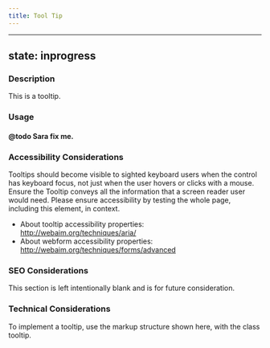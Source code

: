 ```yaml
---
title: Tool Tip
---
```


---
state: inprogress
---

### Description
This is a tooltip.

### Usage
#### @todo Sara fix me.

### Accessibility Considerations
Tooltips should become visible to sighted keyboard users when the control has keyboard focus, not just when the user hovers or clicks with a mouse. Ensure the Tooltip conveys all the information that a screen reader user would need. Please ensure accessibility by testing the whole page, including this element, in context.

* About tooltip accessibility properties: http://webaim.org/techniques/aria/
* About webform accessibility properties: http://webaim.org/techniques/forms/advanced

### SEO Considerations
This section is left intentionally blank and is for future consideration.

### Technical Considerations
To implement a tooltip, use the markup structure shown here, with the class tooltip.
